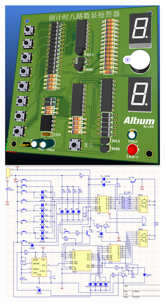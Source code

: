![pcb3d](https://github.com/LZH-ang/Digital-Circuit-Practice/blob/main/8-way%20responder%20use%20logic%20circuit%E5%80%92%E8%AE%A1%E6%97%B6%E5%85%AB%E8%B7%AF%E6%8A%A2%E7%AD%94%E5%99%A8/project%20files/PCB/PCB3D.png)  
![sch](https://github.com/LZH-ang/Digital-Circuit-Practice/blob/main/8-way%20responder%20use%20logic%20circuit%E5%80%92%E8%AE%A1%E6%97%B6%E5%85%AB%E8%B7%AF%E6%8A%A2%E7%AD%94%E5%99%A8/project%20files/SCH/SCH.png)
